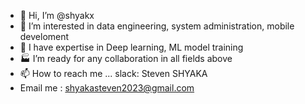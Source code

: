 - 👋 Hi, I’m @shyakx
- 👀 I’m interested in data engineering, system administration, mobile develoment
- 🌱 I have expertise in Deep learning, ML model training
- 🏭 I’m ready for any collaboration in all fields above
- 📫 How to reach me ... slack: Steven SHYAKA
- Email me : shyakasteven2023@gmail.com

<!---
shyakx/shyakx is a ✨ special ✨ repository because its `README.md` (this file) appears on your GitHub profile.
You can click the Preview link to take a look at your changes.
--->
